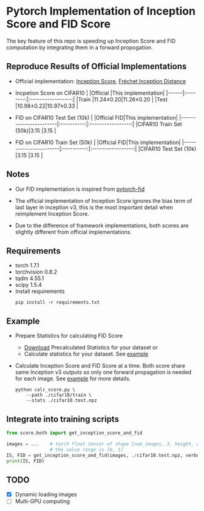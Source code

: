 # Pytorch Implementation of Inception Score and FID Score

The key feature of this repo is speeding up Inception Score and FID computation by integrating them in a forward propogation.

## Reproduce Results of Official Implementations
- Official implementation: [Inception Score](https://github.com/openai/improved-gan), [Fréchet Inception Distance](https://github.com/bioinf-jku/TTUR)

- Incpetion Score on CIFAR10
    |      |Official  |This implementation|
    |------|:--------:|:-----------------:|
    |Train |11.24±0.20|11.26±0.20         |
    |Test  |10.98±0.22|10.97±0.33         |

- FID on CIFAR10 Test Set (10k)
    |                       |Official FID|This implementation|
    |-----------------------|:----------:|:-----------------:|
    |CIFAR10 Train Set (50k)|3.15        |3.15               |

- FID on CIFAR10 Train Set (50k)
    |                       |Official FID|This implementation|
    |-----------------------|:----------:|:-----------------:|
    |CIFAR10 Test Set (10k) |3.15        |3.15               |

## Notes

- Our FID implementation is inspired from [pytorch-fid](https://github.com/mseitzer/pytorch-fid)

- The official implementation of Inception Score ignores the bias term of last layer in inception v3, this is the most important detail when reimplement Inception Score.

- Due to the difference of framework implementations, both scores are slightly different from official implementations.

## Requirements
- torch 1.7.1
- torchvision 0.8.2
- tqdm 4.55.1
- scipy 1.5.4
- Install requirements
    ```
    pip install -r requirements.txt
    ```

## Example
- Prepare Statistics for calculating FID Score
    - [Download](https://drive.google.com/drive/folders/1UBdzl6GtNMwNQ5U-4ESlIer43tNjiGJC?usp=sharing) Precalculated Statistics for your dataset or
    - Calculate statistics for your dataset. See [example](./calc_stats.py)

- Calculate Inception Score and FID Score at a time. Both score share same Inception v3 outputs so only one forward propagation is needed for each image. See [example](./calc_stats.py) for more details.
    ```
    python calc_score.py \
        --path ./cifar10/train \
        --stats ./cifar10.test.npz
    ```

## Integrate into training scripts
```python
from score.both import get_inception_score_and_fid

images = ...    # torch float tensor of shape [num_images, 3, height, width]
                # the value range is [0, 1]
IS, FID = get_inception_score_and_fid(images, ./cifar10.test.npz, verbose=True)
print(IS, FID)
```

## TODO

- [x] Dynamic loading images
- [ ] Multi-GPU computing